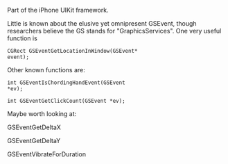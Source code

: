 Part of the iPhone UIKit framework.

Little is known about the elusive yet omnipresent GSEvent, though researchers believe the GS stands for "GraphicsServices". One very useful function is

<code>CGRect GSE<nowiki/>ventGetLocationInWindow(GSEvent* event);</code>

Other known functions are:

<code>int GSE<nowiki/>ventIsChordingHandEvent(GSEvent *ev);</code>

<code>int GSE<nowiki/>ventGetClickCount(GSEvent *ev);</code>

Maybe worth looking at:

GSEventGetDeltaX

GSEventGetDeltaY

GSEventVibrateForDuration
